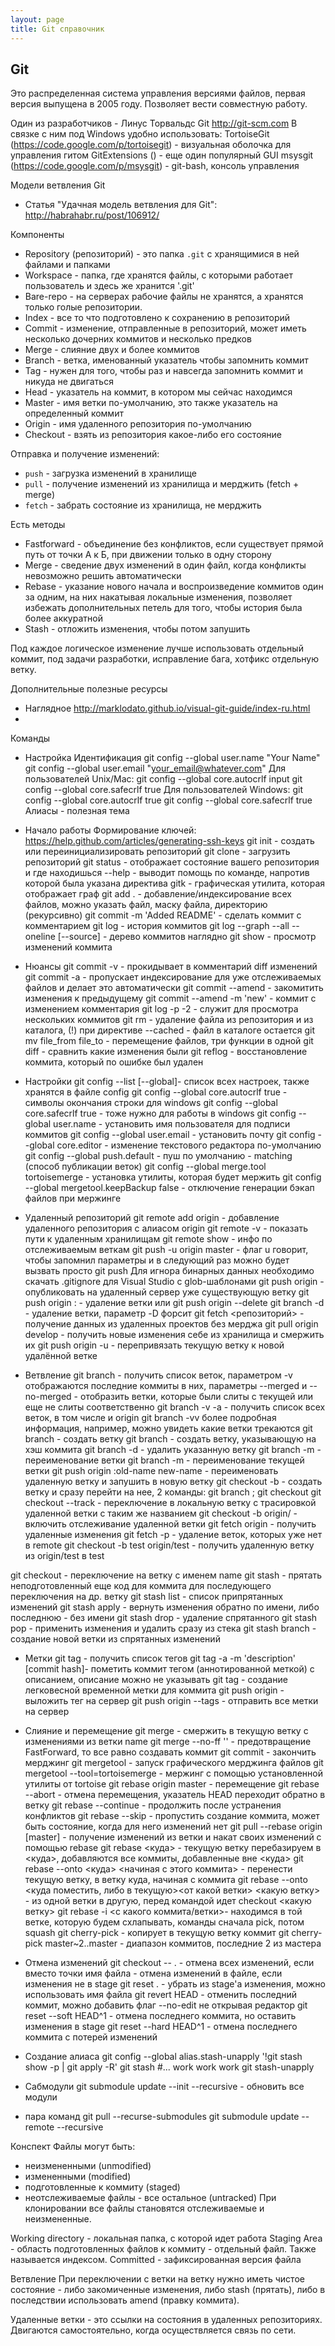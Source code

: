 ```yaml
---
layout: page
title: Git справочник
---
```


## Git
Это распределенная система управления версиями файлов, первая версия выпущена в 2005 году. Позволяет вести совместную работу.

Один из разработчиков - Линус Торвальдс
Git http://git-scm.com
В связке с ним под Windows удобно использовать:
TortoiseGit (https://code.google.com/p/tortoisegit) - визуальная оболочка для управления гитом
GitExtensions () - еще один популярный GUI
msysgit (https://code.google.com/p/msysgit) - git-bash, консоль управления

Модели ветвления Git
- Статья "Удачная модель ветвления для Git": http://habrahabr.ru/post/106912/

Компоненты
- Repository (репозиторий) - это папка `.git` с хранящимися в ней файлами и папками
- Workspace - папка, где хранятся файлы, с которыми работает пользователь и здесь же хранится '.git'
- Bare-repo - на серверах рабочие файлы не хранятся, а хранятся только голые репозитории.
- Index - все то что подготовлено к сохранению в репозиторий
- Commit - изменение, отправленные в репозиторий, может иметь несколько дочерних коммитов и несколько предков
- Merge - слияние двух и более коммитов
- Branch - ветка, именованный указатель чтобы запомнить коммит
- Tag - нужен для того, чтобы раз и навсегда запомнить коммит и никуда не двигаться
- Head - указатель на коммит, в котором мы сейчас находимся
- Master - имя ветки по-умолчанию, это также указатель на определенный коммит
- Origin - имя удаленного репозитория по-умолчанию
- Checkout - взять из репозитория какое-либо его состояние

Отправка и получение изменений:
- `push` - загрузка изменений в хранилище
- `pull` - получение изменений из хранилища и мерджить (fetch + merge)
- `fetch` - забрать состояние из хранилища, не мерджить

Есть методы
- Fastforward - объединение без конфликтов, если существует прямой путь от точки А к Б, при движении только в одну сторону
- Merge - сведение двух изменений в один файл, когда конфликты невозможно решить автоматически
- Rebase - указание нового начала и воспроизведение коммитов один за одним, на них накатывая локальные изменения, позволяет избежать дополнительных петель для того, чтобы история была более аккуратной
- Stash - отложить изменения, чтобы потом запушить

Под каждое логическое изменение лучше использовать отдельный коммит, под задачи разработки, исправление бага, хотфикс отдельную ветку.

Дополнительные полезные ресурсы
- Наглядное
  http://marklodato.github.io/visual-git-guide/index-ru.html
- 


Команды
* Настройка
Идентификация
git config --global user.name "Your Name"
git config --global user.email "your_email@whatever.com"
Для пользователей Unix/Mac:
git config --global core.autocrlf input
git config --global core.safecrlf true
Для пользователей Windows:
git config --global core.autocrlf true
git config --global core.safecrlf true
Алиасы - полезная тема


* Начало работы
Формирование ключей: https://help.github.com/articles/generating-ssh-keys
git init - создать или переинициализировать репозиторий
git clone <link> - загрузить репозиторий
git status - отображает состояние вашего репозитория и где находишься
--help - выводит помощь по команде, напротив которой была указана директива
gitk - графическая утилита, которая отображает граф
git add . - добавление/индексирование всех файлов, можно указать файл, маску файла, директорию (рекурсивно)
git commit -m 'Added README' - сделать коммит с комментарием
git log - история коммитов
git log --graph --all --oneline [--source] - дерево коммитов наглядно
git show <commit> - просмотр изменений коммита

* Нюансы
git commit -v - прокидывает в комментарий diff изменений
git commit -a - пропускает индексирование для уже отслеживаемых файлов и делает это автоматически
git commit --amend - закомитить изменения к предыдущему
git commit --amend -m 'new' - коммит с изменением комментария
git log -p -2 - служит для просмотра нескольких коммитов
git rm - удаление файла из репозитория и из каталога, (!) при директиве --cached - файл в каталоге остается
git mv file_from file_to - перемещение файлов, три функции в одной
git diff - сравнить какие изменения были
git reflog - восстановление коммита, который по ошибке был удален
* Настройки
git config --list [--global]- список всех настроек, также хранятся в файле config
git config --global core.autocrlf true - символы окончания строки для windows
git config --global core.safecrlf true - тоже нужно для работы в windows
git config --global user.name <name> - установить имя пользователя для подписи коммитов
git config --global user.email <name> - установить почту
git config --global core.editor - изменение текстового редактора по-умолчанию
git config --global push.default <mode> - пуш по умолчанию - matching (способ публикации веток)
git config --global merge.tool tortoisemerge - установка утилиты, которая будет мержить
git config --global mergetool.keepBackup false - отключение генерации бэкап файлов при мержинге

* Удаленный репозиторий
git remote add origin <link> - добавление удаленного репозитория с алиасом origin
git remote -v - показать пути к удаленным хранилищам
git remote show <alias> - инфо по отслеживаемым веткам
git push -u origin master - флаг u говорит, чтобы запомнил параметры и в следующий раз можно будет вызвать просто git push
Для игнора бинарных данных необходимо скачать .gitignore для Visual Studio с glob-шаблонами
git push origin <name> - опубликовать на удаленный сервер уже существующую ветку
git push origin :<name> - удаление ветки или git push origin --delete <name>
git branch -d <name> - удаление ветки, параметр -D форсит
git fetch <репозиторий> - получение данных из удаленных проектов без мерджа
git pull origin develop - получить новые изменения себе из хранилища и смержить их
git push origin -u <new-name> - перепривязать текущую ветку к новой удалённой ветке

* Ветвление
git branch - получить список веток, параметром -v отображаются последние коммиты в них, параметры --merged и --no-merged - отобразить ветки, которые были слиты с текущей или еще не слиты соответственно
git branch -v -a - получить список всех веток, в том числе и origin
git branch -vv более подробная информация, например, можно увидеть какие ветки трекаются
git branch <name> - создать ветку
git branch <name> <hash> - создать ветку, указывающую на хэш коммита
git branch -d <name> - удалить указанную ветку
git branch -m <oldname> <newname> - переименование ветки
git branch -m <newname> - переименование текущей ветки
git push origin :old-name new-name - переименовать удаленную ветку и запушить в новую ветку
git checkout -b <name> - создать ветку и сразу перейти на нее, 2 команды: git branch <name>; git checkout <name>
git checkout --track <origin branch> - переключение в локальную ветку с трасировкой удаленной ветки с таким же названием
git checkout -b <name1> origin/<name2> - включить отслеживание удаленной ветки
git fetch origin - получить удаленные изменения
git fetch -p - удаление веток, которых уже нет в remote
git checkout -b test origin/test - получить удаленную ветку из origin/test в test

git checkout <name> - переключение на ветку с именем name
git stash - прятать неподготовленный еще код для коммита для последующего переключения на др. ветку
git stash list - список припрятанных изменений
git stash apply <alias> - вернуть изменения обратно по имени, либо последнюю - без имени
git stash drop <alias> - удаление спрятанного
git stash pop <alias> - применить изменения и удалить сразу из стека
git stash branch <alias> - создание новой ветки из спрятанных изменений

* Метки
git tag - получить список тегов
git tag -a <tag name> -m 'description' [commit hash]- пометить коммит тегом (аннотированной меткой) с описанием, описание можно не указывать
git tag <tag name> - создание легковесной временной метки для коммита
git push origin <tag name> - выложить тег на сервер
git push origin --tags - отправить все метки на сервер

* Слияние и перемещение
git merge <name> - смержить в текущую ветку с изменениями из ветки name
git merge --no-ff <name> '<description>' - предотвращение FastForward, то все равно создавать коммит
git commit - закончить мерджинг
git mergetool - запуск графического мерджинга файлов
git mergetool --tool=tortoisemerge - мержинг с помощью установленной утилиты от tortoise
git rebase origin master - перемещение
git rebase --abort - отмена перемещения, указатель HEAD переходит обратно в ветку
git rebase --continue - продолжить после устранения конфликтов
git rebase --skip - пропустить создание коммита, может быть состояние, когда для него изменений нет
git pull --rebase origin [master] - получение изменений из ветки и накат своих изменений с помощью rebase
git rebase <куда> - текущую ветку перебазируем в <куда>, добавляются все коммиты, добавленные вне <куда>
git rebase --onto <куда> <начиная с этого коммита> - перенести текущую ветку, в ветку куда, начиная с коммита
git rebase --onto <куда поместить, либо в текущую><от какой ветки> <какую ветку> - из одной ветки в другую, перед командой идет checkout <какую ветку>
git rebase -i <с какого коммита/ветки>- находимся в той ветке, которую будем схлапывать, команды сначала pick, потом squash
git cherry-pick <hash> - копирует в текущую ветку коммит
git cherry-pick master~2..master - диапазон коммитов, последние 2 из мастера

* Отмена изменений
git checkout -- . - отмена всех изменений, если вместо точки имя файла - отмена изменений в файле, если изменения не в stage
git reset . - убрать из stage'а изменения, можно использовать имя файла
git revert HEAD - отменить последний коммит, можно добавить флаг --no-edit не открывая редактор
git reset --soft HEAD^1 - отмена последнего коммита, но оставить изменения в stage
git reset --hard HEAD^1 - отмена последнего коммита с потерей изменений

* Создание алиаса
git config --global alias.stash-unapply '!git stash show -p | git apply -R'
git stash
#... work work work
git stash-unapply

* Сабмодули
git submodule update --init --recursive - обновить все модули
+ пара команд
git pull --recurse-submodules
git submodule update --remote --recursive

Конспект
Файлы могут быть:
- неизмененными (unmodified)
- измененными (modified)
- подготовленные к коммиту (staged)
- неотслеживаемые файлы - все остальное (untracked)
При клонировании все файлы становятся отслеживаемые и неизмененные.
 

Working directory - локальная папка, с которой идет работа
Staging Area - область подготовленных файлов к коммиту - отдельный файл. Также называется индексом.
Committed - зафиксированная версия файла

Ветвление
При переключении с ветки на ветку нужно иметь чистое состояние - либо закомиченные изменения, либо stash (прятать), либо в последствии использовать amend (правку коммита).

Удаленные ветки - это ссылки на состояния в удаленных репозиториях. Двигаются самостоятельно, когда осуществляется связь по сети.


